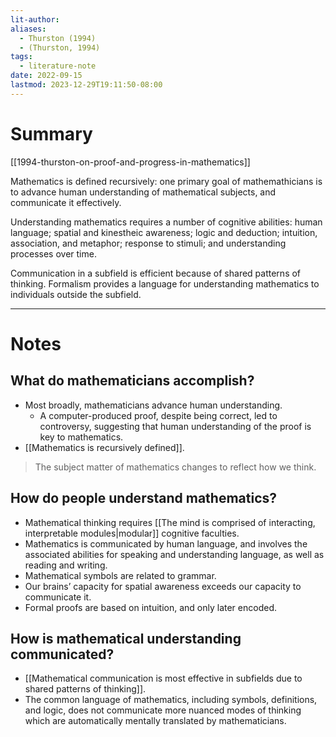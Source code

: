 ```yaml
---
lit-author: 
aliases:
  - Thurston (1994)
  - (Thurston, 1994)
tags:
  - literature-note
date: 2022-09-15
lastmod: 2023-12-29T19:11:50-08:00
---
```

# Summary

[[1994-thurston-on-proof-and-progress-in-mathematics]]

Mathematics is defined recursively: one primary goal of mathemathicians is to advance human understanding of mathematical subjects, and communicate it effectively.

Understanding mathematics requires a number of cognitive abilities: human language; spatial and kinestheic awareness; logic and deduction; intuition, association, and metaphor; response to stimuli; and understanding processes over time.

Communication in a subfield is efficient because of shared patterns of thinking. Formalism provides a language for understanding mathematics to individuals outside the subfield.


---
# Notes

## What do mathematicians accomplish?

- Most broadly, mathematicians advance human understanding.
	- A computer-produced proof, despite being correct, led to controversy, suggesting that human understanding of the proof is key to mathematics.
- [[Mathematics is recursively defined]].

> The subject matter of mathematics changes to reflect how we think.

## How do people understand mathematics?

- Mathematical thinking requires [[The mind is comprised of interacting, interpretable modules|modular]] cognitive faculties.
- Mathematics is communicated by human language, and involves the associated abilities for speaking and understanding language, as well as reading and writing.
- Mathematical symbols are related to grammar.
- Our brains’ capacity for spatial awareness exceeds our capacity to communicate it.
- Formal proofs are based on intuition, and only later encoded.

## How is mathematical understanding communicated?

- [[Mathematical communication is most effective in subfields due to shared patterns of thinking]].
- The common language of mathematics, including symbols, definitions, and logic, does not communicate more nuanced modes of thinking which are automatically mentally translated by mathematicians.